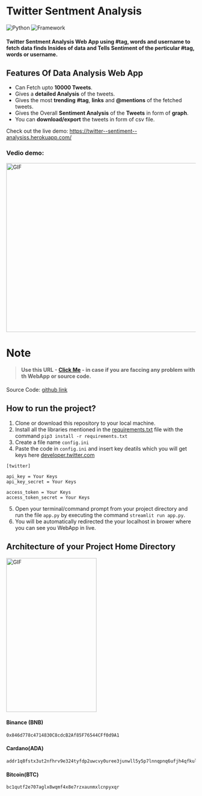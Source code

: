 # Twitter Sentment Analysis

![Python](https://img.shields.io/badge/Python-3.8-blueviolet)
![Framework](https://img.shields.io/badge/Framework-sreamlit-red)


#### **Twitter Sentment Analysis Web App**  using #tag, words and username to fetch data finds Insides of data and Tells Sentiment of the perticular #tag, words or username. 


## Features Of Data Analysis Web App
- Can Fetch upto **10000 Tweets**.
- Gives a **detailed Analysis** of the tweets.
- Gives the most **trending** **#tag**, **links** and **@mentions** of the fetched tweets.
- Gives the Overall **Sentiment Analysis** of the **Tweets** in form of **graph**.
- You can **download/export** the tweets in form of csv file.



Check out the live demo: https://twitter--sentiment--analysiss.herokuapp.com/

### Vedio demo:
<p><img  alt="GIF" src="https://github.com/everydaycodings/Twitter-Sentimental-Analysis-WebApp/blob/master/presentation/demo.gif" width="800" height="450" /></p>

# Note

> #### Use this URL - [Click Me](https://github.com/everydaycodings/Twitter-Sentimental-Analysis-WebApp/issues/new) - in case if you are faccing any problem with th WebApp or source code.



Source Code: [github link](https://github.com/everydaycodings/Twitter-Sentimental-Analysis-WebApp)


## How to run the project?

1. Clone or download this repository to your local machine.
2. Install all the libraries mentioned in the [requirements.txt](https://github.com/everydaycodings/Twitter-Sentimental-Analysis-WebApp/blob/master/requirements.txt) file with the command `pip3 install -r requirements.txt`
3. Create a file name `config.ini`
4. Paste the code in `config.ini` and insert key deatils which you will get keys here [developer.twitter.com](https://developer.twitter.com/en)
```
[twitter]

api_key = Your Keys
api_key_secret = Your Keys

access_token = Your Keys
access_token_secret = Your Keys
```
5. Open your terminal/command prompt from your project directory and run the file `app.py` by executing the command `streamlit run app.py`.
6. You will be automatically redirected the your localhost in brower where you can see you WebApp in live.

## Architecture of your Project Home Directory
<p><img  alt="GIF" src="https://github.com/everydaycodings/Twitter-Sentimental-Analysis-WebApp/blob/master/presentation/pic1.png" width="240" height="410" /></p>


#### Binance (BNB)
```
0x846d778c4714830C8cdcB2Af85F76544CFf0d9A1
```
#### Cardano(ADA)
```
addr1q8fstx3ut2nfhrv9e324tyfdp2uwcvy0uree3junwll5y5p7lnnqpnq6ufjh4qfkul9tvx49udsnyq7vmst6huvngyss72e63v
```

#### Bitcoin(BTC)
```
bc1qutf2e707aglx8wqmf4x8e7rzxaunmxlcnpyxqr
```
